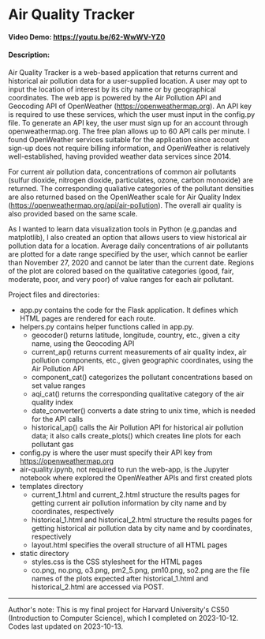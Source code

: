 # Air Quality Tracker
#### Video Demo:  https://youtu.be/62-WwWV-YZ0
#### Description:
Air Quality Tracker is a web-based application that returns current and historical air pollution data for a user-supplied location. A user may opt to input the location of interest by its city name or by geographical coordinates. The web app is powered by the Air Pollution API and Geocoding API of OpenWeather (https://openweathermap.org). An API key is required to use these services, which the user must input in the config.py file. To generate an API key, the user must sign up for an account through openweathermap.org. The free plan allows up to 60 API calls per minute. I found OpenWeather services suitable for the application since account sign-up does not require billing information, and OpenWeather is relatively well-established, having provided weather data services since 2014.

For current air pollution data, concentrations of common air pollutants (sulfur dioxide, nitrogen dioxide, particulates, ozone, carbon monoxide) are returned. The corresponding qualiative categories of the pollutant densities are also returned based on the OpenWeather scale for Air Quality Index (https://openweathermap.org/api/air-pollution). The overall air quality is also provided based on the same scale.

As I wanted to learn data visualization tools in Python (e.g.pandas and matplotlib), I also created an option that allows users to view historical air pollution data for a location. Average daily concentrations of air pollutants are plotted for a date range specified by the user, which cannot be earlier than November 27, 2020 and cannot be later than the current date. Regions of the plot are colored based on the qualitative categories (good, fair, moderate, poor, and very poor) of value ranges for each air pollutant.

Project files and directories:
- app.py contains the code for the Flask application. It defines which HTML pages are rendered for each route.
- helpers.py contains helper functions called in app.py.
    - geocoder() returns latitude, longitude, country, etc., given a city name, using the Geocoding API
    - current_ap() returns current measurements of air quality index, air pollution components, etc., given geographic coordinates, using the Air Pollution API
    - component_cat() categorizes the pollutant concentrations based on set value ranges
    - aqi_cat() returns the corresponding qualitative category of the air quality index
    - date_converter() converts a date string to unix time, which is needed for the API calls
    - historical_ap() calls the Air Pollution API for historical air pollution data; it also calls create_plots() which creates line plots for each pollutant gas
- config.py is where the user must specify their API key from https://openweathermap.org
- air-quality.ipynb, not required to run the web-app, is the Jupyter notebook where explored the OpenWeather APIs and first created plots
- templates directory
    - current_1.html and current_2.html structure the results pages for getting current air pollution information by city name and by coordinates, respectively 
    - historical_1.html and historical_2.html structure the results pages for getting historical air pollution data by city name and by coordinates, respectively
    - layout.html specifies the overall structure of all HTML pages
- static directory
    - styles.css is the CSS stylesheet for the HTML pages
    - co.png, no.png, o3.png, pm2_5.png, pm10.png, so2.png are the file names of the plots expected after historical_1.html and historical_2.html are accessed via POST.

***

Author's note:
This is my final project for Harvard University's CS50 (Introduction to Computer Science), which I completed on 2023-10-12. Codes last updated on 2023-10-13.